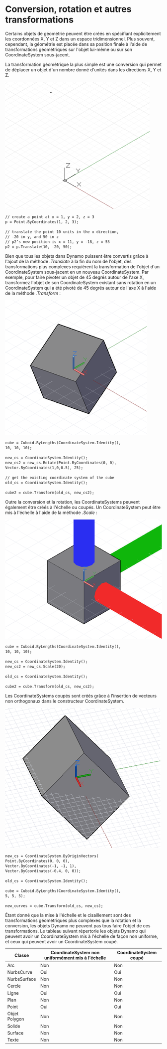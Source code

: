 

# Conversion, rotation et autres transformations

Certains objets de géométrie peuvent être créés en spécifiant explicitement les coordonnées X, Y et Z dans un espace tridimensionnel. Plus souvent, cependant, la géométrie est placée dans sa position finale à l'aide de transformations géométriques sur l'objet lui-même ou sur son CoordinateSystem sous-jacent.

La transformation géométrique la plus simple est une conversion qui permet de déplacer un objet d'un nombre donné d'unités dans les directions X, Y et Z.

![](images/12-5/Transformations_01.png)

```
// create a point at x = 1, y = 2, z = 3
p = Point.ByCoordinates(1, 2, 3);

// translate the point 10 units in the x direction,
// -20 in y, and 50 in z
// p2’s new position is x = 11, y = -18, z = 53
p2 = p.Translate(10, -20, 50);
```

Bien que tous les objets dans Dynamo puissent être convertis grâce à l'ajout de la méthode *.Translate* à la fin du nom de l'objet, des transformations plus complexes requièrent la transformation de l'objet d'un CoordinateSystem sous-jacent en un nouveau CoordinateSystem. Par exemple, pour faire pivoter un objet de 45 degrés autour de l'axe X, transformez l'objet de son CoordinateSystem existant sans rotation en un CoordinateSystem qui a été pivoté de 45 degrés autour de l'axe X à l'aide de la méthode *.Transform* :

![](images/12-5/Transformations_02.png)

```
cube = Cuboid.ByLengths(CoordinateSystem.Identity(),
10, 10, 10);

new_cs = CoordinateSystem.Identity();
new_cs2 = new_cs.Rotate(Point.ByCoordinates(0, 0),
Vector.ByCoordinates(1,0,0.5), 25);

// get the existing coordinate system of the cube
old_cs = CoordinateSystem.Identity();

cube2 = cube.Transform(old_cs, new_cs2);
```

Outre la conversion et la rotation, les CoordinateSystems peuvent également être créés à l'échelle ou coupés. Un CoordinateSystem peut être mis à l'échelle à l'aide de la méthode *.Scale* :

![](images/12-5/Transformations_03.png)

```
cube = Cuboid.ByLengths(CoordinateSystem.Identity(),
10, 10, 10);

new_cs = CoordinateSystem.Identity();
new_cs2 = new_cs.Scale(20);

old_cs = CoordinateSystem.Identity();

cube2 = cube.Transform(old_cs, new_cs2);
```

Les CoordinateSystems coupés sont créés grâce à l'insertion de vecteurs non orthogonaux dans le constructeur CoordinateSystem.

![](images/12-5/Transformations_04.png)

```
new_cs = CoordinateSystem.ByOriginVectors(
Point.ByCoordinates(0, 0, 0),
Vector.ByCoordinates(-1, -1, 1),
Vector.ByCoordinates(-0.4, 0, 0));

old_cs = CoordinateSystem.Identity();

cube = Cuboid.ByLengths(CoordinateSystem.Identity(), 
5, 5, 5);

new_curves = cube.Transform(old_cs, new_cs);
```

Étant donné que la mise à l'échelle et le cisaillement sont des transformations géométriques plus complexes que la rotation et la conversion, les objets Dynamo ne peuvent pas tous faire l'objet de ces transformations. Le tableau suivant répertorie les objets Dynamo qui peuvent avoir un CoordinateSystem mis à l'échelle de façon non uniforme, et ceux qui peuvent avoir un CoordinateSystem coupé.

|Classe|CoordinateSystem non uniformément mis à l'échelle|CoordinateSystem coupé|
| -- | -- | -- |
|Arc|Non|Non|
|NurbsCurve|Oui|Oui|
|NurbsSurface|Non|Non|
|Cercle|Non|Non|
|Ligne|Oui|Oui|
|Plan|Non|Non|
|Point|Oui|Oui|
|Objet Polygon|Non|Non|
|Solide|Non|Non|
|Surface|Non|Non|
|Texte|Non|Non|

